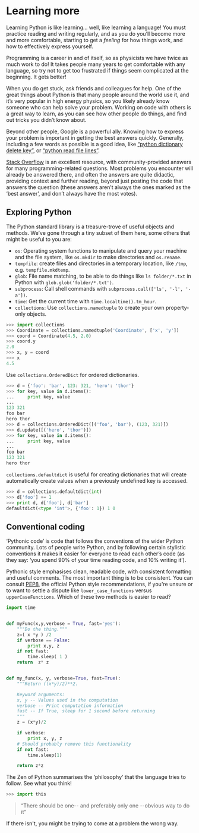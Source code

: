 # Learning more

Learning Python is like learning… well, like learning a language! You must 
practice reading and writing regularly, and as you do you’ll become more and 
more comfortable, starting to get a _feeling_ for how things work, and how to 
effectively express yourself.

Programming is a career in and of itself, so as physicists we have twice as 
much work to do! It takes people many years to get comfortable with any 
language, so try not to get too frustrated if things seem complicated at the 
beginning. It gets better!

When you do get stuck, ask friends and colleagues for help. One of the great 
things about Python is that many people around the world use it, and it’s very 
popular in high energy physics, so you likely already know someone who can help 
solve your problem. Working on code with others is a great way to learn, as you 
can see how other people do things, and find out tricks you didn’t know about.

Beyond other people, Google is a powerful ally. Knowing how to express your 
problem is important in getting the best answers quickly. Generally, including 
a few words as possible is a good idea, like [“python dictionary delete 
key”][search_dict], or [“python read file lines”][search_read].

[Stack Overflow][stackoverflow] is an excellent resource, with 
community-provided answers for many programming-related questions. Most 
problems you encounter will already be answered there, and often the answers 
are quite didactic, providing context and further reading, beyond just posting 
the code that answers the question (these answers aren’t always the ones marked 
as the ‘best answer’, and don’t always have the most votes).

## Exploring Python

The Python standard library is a treasure-trove of useful objects and methods. 
We’ve gone through a tiny subset of them here, some others that might be useful 
to you are:

* `os`: Operating system functions to manipulate and query your machine and the 
  file system, like `os.mkdir` to make directories and `os.rename`.
* `tempfile`: create files and directories in a temporary location, like
`/tmp`, e.g. `tempfile.mkdtemp`.
* `glob`: File name matching, to be able to do things like `ls folder/*.txt` in 
  Python with `glob.glob('folder/*.txt')`.
* `subprocess`: Call shell commands with `subprocess.call(['ls', '-l', '-a'])`.
* `time`: Get the current time with `time.localtime().tm_hour`.
* `collections`: Use `collections.namedtuple` to create your own property-only
objects.
```python
>>> import collections
>>> Coordinate = collections.namedtuple('Coordinate', ['x', 'y'])
>>> coord = Coordinate(4.5, 2.0)
>>> coord.y
2.0
>>> x, y = coord
>>> x
4.5
```
Use `collections.OrderedDict` for ordered dictionaries.
```python
>>> d = {'foo': 'bar', 123: 321, 'hero': 'thor'}
>>> for key, value in d.items():
...     print key, value
...
123 321
foo bar
hero thor
>>> d = collections.OrderedDict([('foo', 'bar'), (123, 321)])
>>> d.update([('hero', 'thor')])
>>> for key, value in d.items():
...     print key, value
...
foo bar
123 321
hero thor
```
`collections.defaultdict` is useful for creating dictionaries that will create 
automatically create values when a previously undefined key is accessed.
```python
>>> d = collections.defaultdict(int)
>>> d['foo'] += 1
>>> print d, d['foo'], d['bar']
defaultdict(<type 'int'>, {'foo': 1}) 1 0
```

[search_dict]: https://www.google.com/search?q=python+dictionary+delete+key
[search_read]: https://www.google.com/search?q=python+read+file+lines
[stackoverflow]: https://stackoverflow.com

## Conventional coding

‘Pythonic code’ is code that follows the conventions of the wider Python 
community. Lots of people write Python, and by following certain stylistic 
conventions it makes it easier for everyone to read each other’s code (as they 
say: ‘you spend 90% of your time reading code, and 10% writing it’).

Pythonic style emphasises clean, readable code, with consistent formatting and 
useful comments. The most important thing is to be consistent. You can consult 
[PEP8][pep8], the official Python style recommendations, if you're unsure or to 
want to settle a dispute like `lower_case_functions` versus 
`upperCaseFunctions`. Which of these two methods is easier to read?

```python
import time


def myFunc(x,y,verbose = True, fast='yes'):
    """Do the thing."""
    z=( x *y ) /2
    if verbose == False:
        print x,y, z
    if not fast:
        time.sleep( 1 )
    return  z* z


def my_func(x, y, verbose=True, fast=True):
    """Return ((x*y)/2)**2.

    Keyword arguments:
    x, y -- Values used in the computation
    verbose -- Print computation information
    fast -- If True, sleep for 1 second before returning
    """
    z = (x*y)/2

    if verbose:
        print x, y, z
    # Should probably remove this functionality
    if not fast:
        time.sleep(1)

    return z*z
```

The Zen of Python summarises the ‘philosophy’ that the language tries to 
follow. See what you think!

```python
>>> import this
```
> “There should be one-- and preferably only one --obvious way to do it”

If there isn't, you might be trying to come at a problem the wrong way.

[pep8]: https://www.python.org/dev/peps/pep-0008/
